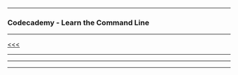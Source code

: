 
---

### Codecademy - Learn the Command Line

---

[<<<](https://github.com/ttltrk/ELSE/blob/master/SHELL/CMOS/01/UNIX.MD)

---

---

[]()

---
